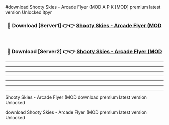#download Shooty Skies - Arcade Flyer (MOD A P K [MOD] premium latest version Unlocked itpyr 



<div align="center">
<h3>🔴 Download [Server1] 👉👉 <a href="https://apkdownload3.web.app/">Shooty Skies - Arcade Flyer (MOD</a></h3><br>

<h3>🔴 Download [Server2] 👉👉 <a href="https://apkdownload3.web.app/">Shooty Skies - Arcade Flyer (MOD</a></h3>
</div>





----------------------------------------------------------

----------------------------------------------------------

----------------------------------------------------------

----------------------------------------------------------

----------------------------------------------------------

----------------------------------------------------------

----------------------------------------------------------

Shooty Skies - Arcade Flyer (MOD download premium latest version Unlocked

download Shooty Skies - Arcade Flyer (MOD premium latest version Unlocked
